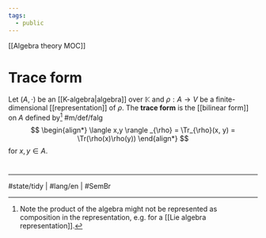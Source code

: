 ```yaml
---
tags:
  - public
---
```

[[Algebra theory MOC]]
# Trace form

Let $(A, \cdot)$ be an [[K-algebra|algebra]] over $\mathbb{K}$ and $\rho : A \to V$ be a finite-dimensional [[representation]] of $\rho$.
The **trace form** is the [[bilinear form]] on $A$ defined by[^not] #m/def/falg 
$$
\begin{align*}
\langle x,y \rangle _{\rho} = \Tr_{\rho}(x, y) = \Tr(\rho(x)\rho(y))
\end{align*}
$$
for $x,y \in A$.

  [^not]: Note the product of the algebra might not be represented as composition in the representation, e.g. for a [[Lie algebra representation]].

#
---
#state/tidy | #lang/en | #SemBr
